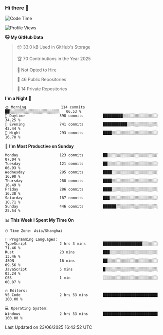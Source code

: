 ### Hi there 👋

<!--
**robinWongM/robinWongM** is a ✨ _special_ ✨ repository because its `README.md` (this file) appears on your GitHub profile.

Here are some ideas to get you started:

- 🔭 I’m currently working on ...
- 🌱 I’m currently learning ...
- 👯 I’m looking to collaborate on ...
- 🤔 I’m looking for help with ...
- 💬 Ask me about ...
- 📫 How to reach me: ...
- 😄 Pronouns: ...
- ⚡ Fun fact: ...
-->

<!--START_SECTION:waka-->
![Code Time](http://img.shields.io/badge/Code%20Time-269%20hrs%2019%20mins-blue)

![Profile Views](http://img.shields.io/badge/Profile%20Views-1-blue)

**🐱 My GitHub Data** 

> 📦 33.0 kB Used in GitHub's Storage 
 > 
> 🏆 70 Contributions in the Year 2025
 > 
> 🚫 Not Opted to Hire
 > 
> 📜 46 Public Repositories 
 > 
> 🔑 14 Private Repositories 
 > 
**I'm a Night 🦉** 

```text
🌞 Morning                114 commits         ██░░░░░░░░░░░░░░░░░░░░░░░   06.53 % 
🌆 Daytime                598 commits         █████████░░░░░░░░░░░░░░░░   34.25 % 
🌃 Evening                741 commits         ███████████░░░░░░░░░░░░░░   42.44 % 
🌙 Night                  293 commits         ████░░░░░░░░░░░░░░░░░░░░░   16.78 % 
```
📅 **I'm Most Productive on Sunday** 

```text
Monday                   123 commits         ██░░░░░░░░░░░░░░░░░░░░░░░   07.04 % 
Tuesday                  121 commits         ██░░░░░░░░░░░░░░░░░░░░░░░   06.93 % 
Wednesday                295 commits         ████░░░░░░░░░░░░░░░░░░░░░   16.90 % 
Thursday                 288 commits         ████░░░░░░░░░░░░░░░░░░░░░   16.49 % 
Friday                   286 commits         ████░░░░░░░░░░░░░░░░░░░░░   16.38 % 
Saturday                 187 commits         ███░░░░░░░░░░░░░░░░░░░░░░   10.71 % 
Sunday                   446 commits         ██████░░░░░░░░░░░░░░░░░░░   25.54 % 
```


📊 **This Week I Spent My Time On** 

```text
🕑︎ Time Zone: Asia/Shanghai

💬 Programming Languages: 
TypeScript               2 hrs 3 mins        ██████████████████░░░░░░░   71.46 % 
Rust                     23 mins             ███░░░░░░░░░░░░░░░░░░░░░░   13.46 % 
JSON                     16 mins             ██░░░░░░░░░░░░░░░░░░░░░░░   09.56 % 
JavaScript               5 mins              █░░░░░░░░░░░░░░░░░░░░░░░░   03.24 % 
CSS                      1 min               ░░░░░░░░░░░░░░░░░░░░░░░░░   00.87 % 

🔥 Editors: 
VS Code                  2 hrs 53 mins       █████████████████████████   100.00 % 

💻 Operating System: 
Windows                  2 hrs 53 mins       █████████████████████████   100.00 % 
```


 Last Updated on 23/06/2025 16:42:52 UTC
<!--END_SECTION:waka-->
